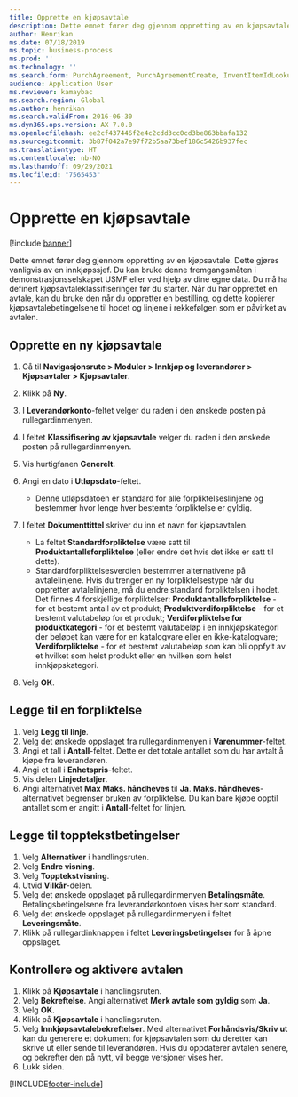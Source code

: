 ```yaml
---
title: Opprette en kjøpsavtale
description: Dette emnet fører deg gjennom oppretting av en kjøpsavtale.
author: Henrikan
ms.date: 07/18/2019
ms.topic: business-process
ms.prod: ''
ms.technology: ''
ms.search.form: PurchAgreement, PurchAgreementCreate, InventItemIdLookupSimple, AgreementConfirmRunForm, PurchAgreementHistory
audience: Application User
ms.reviewer: kamaybac
ms.search.region: Global
ms.author: henrikan
ms.search.validFrom: 2016-06-30
ms.dyn365.ops.version: AX 7.0.0
ms.openlocfilehash: ee2cf437446f2e4c2cdd3cc0cd3be863bbafa132
ms.sourcegitcommit: 3b87f042a7e97f72b5aa73bef186c5426b937fec
ms.translationtype: HT
ms.contentlocale: nb-NO
ms.lasthandoff: 09/29/2021
ms.locfileid: "7565453"
---
```

# <a name="create-a-purchase-agreement"></a>Opprette en kjøpsavtale

[!include [banner](../../includes/banner.md)]

Dette emnet fører deg gjennom oppretting av en kjøpsavtale. Dette gjøres vanligvis av en innkjøpssjef. Du kan bruke denne fremgangsmåten i demonstrasjonsselskapet USMF eller ved hjelp av dine egne data. Du må ha definert kjøpsavtaleklassifiseringer før du starter. Når du har opprettet en avtale, kan du bruke den når du oppretter en bestilling, og dette kopierer kjøpsavtalebetingelsene til hodet og linjene i rekkefølgen som er påvirket av avtalen.


## <a name="create-a-new-purchase-agreement"></a>Opprette en ny kjøpsavtale
1. Gå til **Navigasjonsrute > Moduler > Innkjøp og leverandører > Kjøpsavtaler > Kjøpsavtaler**.
2. Klikk på **Ny**.
3. I **Leverandørkonto**-feltet velger du raden i den ønskede posten på rullegardinmenyen.
4. I feltet **Klassifisering av kjøpsavtale** velger du raden i den ønskede posten på rullegardinmenyen.
5. Vis hurtigfanen **Generelt**.
6. Angi en dato i **Utløpsdato**-feltet.

    - Denne utløpsdatoen er standard for alle forpliktelseslinjene og bestemmer hvor lenge hver bestemte forpliktelse er gyldig.  

7. I feltet **Dokumenttittel** skriver du inn et navn for kjøpsavtalen.

    - La feltet **Standardforpliktelse** være satt til **Produktantallsforpliktelse** (eller endre det hvis det ikke er satt til dette).  
    - Standardforpliktelsesverdien bestemmer alternativene på avtalelinjene. Hvis du trenger en ny forpliktelsestype når du oppretter avtalelinjene, må du endre standard forpliktelsen i hodet. Det finnes 4 forskjellige forpliktelser: **Produktantallsforpliktelse** - for et bestemt antall av et produkt; **Produktverdiforpliktelse** - for et bestemt valutabeløp for et produkt; **Verdiforpliktelse for produktkategori** - for et bestemt valutabeløp i en innkjøpskategori der beløpet kan være for en katalogvare eller en ikke-katalogvare; **Verdiforpliktelse** - for et bestemt valutabeløp som kan bli oppfylt av et hvilket som helst produkt eller en hvilken som helst innkjøpskategori.  

8. Velg **OK**.

## <a name="add-a-commitment"></a>Legge til en forpliktelse
1. Velg **Legg til linje**.
2. Velg det ønskede oppslaget fra rullegardinmenyen i **Varenummer**-feltet.
3. Angi et tall i **Antall**-feltet. Dette er det totale antallet som du har avtalt å kjøpe fra leverandøren.  
4. Angi et tall i **Enhetspris**-feltet.
5. Vis delen **Linjedetaljer**.
6. Angi alternativet **Max Maks. håndheves** til **Ja**. **Maks. håndheves**-alternativet begrenser bruken av forpliktelse. Du kan bare kjøpe opptil antallet som er angitt i **Antall**-feltet for linjen.  

## <a name="add-header-conditions"></a>Legge til topptekstbetingelser
1. Velg **Alternativer** i handlingsruten.
2. Velg **Endre visning**.
3. Velg **Topptekstvisning**.
4. Utvid **Vilkår**-delen.
5. Velg det ønskede oppslaget på rullegardinmenyen **Betalingsmåte**. Betalingsbetingelsene fra leverandørkontoen vises her som standard.  
6. Velg det ønskede oppslaget på rullegardinmenyen i feltet **Leveringsmåte**.
7. Klikk på rullegardinknappen i feltet **Leveringsbetingelser** for å åpne oppslaget.

## <a name="confirm-and-activate-the-agreement"></a>Kontrollere og aktivere avtalen
1. Klikk på **Kjøpsavtale** i handlingsruten.
2. Velg **Bekreftelse**. Angi alternativet **Merk avtale som gyldig** som **Ja**.  
3. Velg **OK**.
4. Klikk på **Kjøpsavtale** i handlingsruten.
5. Velg **Innkjøpsavtalebekreftelser**. Med alternativet **Forhåndsvis/Skriv ut** kan du generere et dokument for kjøpsavtalen som du deretter kan skrive ut eller sende til leverandøren. Hvis du oppdaterer avtalen senere, og bekrefter den på nytt, vil begge versjoner vises her.  
6. Lukk siden.



[!INCLUDE[footer-include](../../../includes/footer-banner.md)]